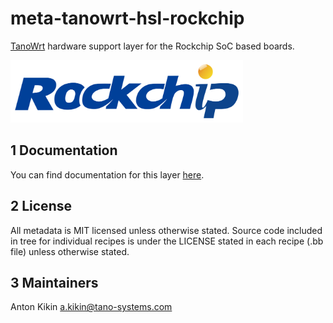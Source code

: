 # meta-tanowrt-hsl-rockchip

[TanoWrt](https://github.com/tano-systems/meta-tanowrt) hardware support layer for the Rockchip SoC based boards.

<img src="../docs/common/images/logos/rockchip.png" height="100" />

## 1 Documentation

You can find documentation for this layer [here](https://tano-systems.github.io/meta-tanowrt/layers/meta-tanowrt-hsl-rockchip).

## 2 License

All metadata is MIT licensed unless otherwise stated. Source code included in tree for individual recipes is under the LICENSE stated in each recipe (.bb file) unless otherwise stated.

## 3 Maintainers

Anton Kikin <a.kikin@tano-systems.com>

